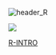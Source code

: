 ![header_R](https://user-images.githubusercontent.com/13545121/96396146-1926d100-118c-11eb-9e11-60626f779244.PNG)

![](https://user-images.githubusercontent.com/13545121/96396434-d5809700-118c-11eb-86be-61403ae47325.PNG)

[R-INTRO](http://www.sigma161.com/R-intro/)
